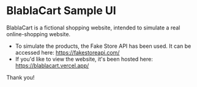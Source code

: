 # BlablaCart Sample UI

BlablaCart is a fictional shopping website, intended to simulate a real online-shopping website.

  - To simulate the products, the Fake Store API has been used. It can be accessed here: https://fakestoreapi.com/
  - If you'd like to view the website, it's been hosted here: https://blablacart.vercel.app/
 
 Thank you!
